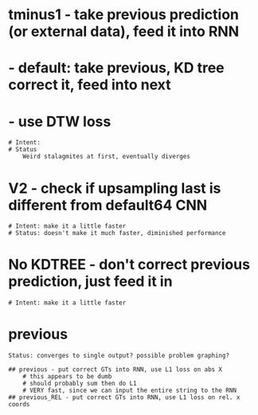 # tminus1 - take previous prediction (or external data), feed it into RNN
#          - default: take previous, KD tree correct it, feed into next
#          - use DTW loss
    # Intent: 
    # Status
        Weird stalagmites at first, eventually diverges
        
        
# V2 - check if upsampling last is different from default64 CNN
    # Intent: make it a little faster
    # Status: doesn't make it much faster, diminished performance

# No KDTREE - don't correct previous prediction, just feed it in
    # Intent: make it a little faster


# previous    
    Status: converges to single output? possible problem graphing?
    
    ## previous - put correct GTs into RNN, use L1 loss on abs X
        # this appears to be dumb
        # should probably sum then do L1
        # VERY fast, since we can input the entire string to the RNN
    ## previous_REL - put correct GTs into RNN, use L1 loss on rel. x coords
